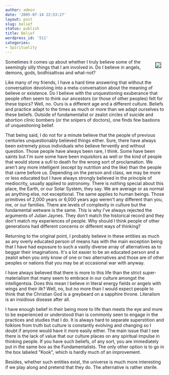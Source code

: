 ```yaml
---
author: admin
date: '2005-07-14 22:53:27'
layout: post
slug: belief
status: publish
title: Belief
wordpress_id: '511'
categories:
- Spirituality
---
```

<img src="http://www.zhangzhung.net/lj/lateralus.jpg" align="right" border="1" hspace="10" vspace="10"><p>Sometimes it comes up about whether I truly believe some of the seemingly 
silly things that I am involved in. Do I believe in angels, demons, gods, 
bodhisattvas and what-not?</p>
<p>Like many of my friends, I have a hard time answering that without the 
conversation devolving into a meta-conversation about the meaning of believe or 
existence. Do I believe with the unquestioning exuberance that people often seem 
to think our ancestors (or those of other peoples) felt for these topics? Well, 
no. Ours is a different age and a different culture. Beliefs and practice adapt 
to the times as much or more than we adapt ourselves to these beliefs. Outside 
of fundamentalist or zealot circles of suicide and abortion clinic bombers (or 
the snipers of doctors), one finds few bastions of unquestioning belief.</p>
<p>That being said, I do not for a minute believe that the people of previous 
centuries unquestionably believed things either. Sure, there have always been 
extremely pious individuals who believe fervently and without question. Those 
people have always been rare, I think. Some have been saints but I&#39;m sure some 
have been inquisitors as well or the kind of people that would stone a sufi to 
death for the wrong sort of proclamation. We aren&#39;t any more intelligent (except 
by nutrition and the like) than the people that came before us. Depending on the 
person and class, we may be more or less educated but I have always strongly 
believed in the principle of mediocrity, usually applied to astronomy. There is 
nothing special about this place, the Earth, or our Solar System, they say. We 
are average or as normal as anything else, not exceptional. The same applies to 
human beings. Those primitives of 2,000 years or 6,000 years ago weren&#39;t any 
different than you, me, or our families. There are levels of complexity in 
culture but the fundamental wetware is the same. This is why I&#39;ve always 
rejected the arguments of Julian Jaynes. They don&#39;t match the historical record 
and they don&#39;t match my experiences of people. Why should I think people of 
other generations had different concerns or different ways of thinking?</p>
<p>Returning to the original point, I probably believe in these entities as much 
as any overly educated person of means has with the main exception being that I 
have had exposure to such a vastly diverse array of alternatives as to beggar 
their imaginations. It&#39;s a lot easier to be an educated person and a zealot when 
you only know of one or two alternatives and those are of other peoples or 
nations that you may be at occasional war with anyway.</p>
<p>I have always believed that there is more to this life than the strict 
super-materialism that many seem to embrace in our culture amongst the 
intelligentsia. Does this mean I believe in literal energy fields or angels with 
wings and their ilk? Well, no, but no more than I would expect people to think 
that the Christian God is a greybeard on a sapphire throne. Literalism is an 
insidious disease after all.</p>
<p>I have enough belief in their being more to life than meets the eye and more 
to be experienced or understood than is commonly seen to engage in the practices 
and studies that I do. It is always hard to separate superstition and folklore 
from truth but culture is constantly evolving and changing so I doubt if anyone 
would have it more easily either. The main issue that I see there is the lack of 
value that our culture places on any spiritual impulse in thinking people. If 
you have such beliefs, of any sort, you are immediately put in the same box as 
the Fundamentalists. The only other option is to go in the box labeled &quot;Kook&quot;, 
which is hardly much of an improvement.</p>
<p>Besides, whether such entities exist, the universe is much more interesting 
if we play along and pretend that they do. The alternative is rather sterile.</p>
